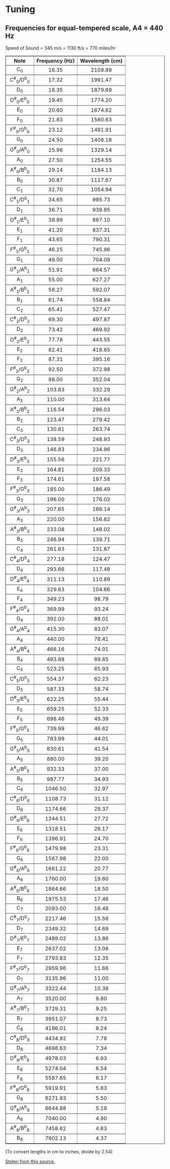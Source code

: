 # Tuning
## Frequencies for equal-tempered scale, A4 = 440 Hz

Speed of Sound = 345 m/s = 1130 ft/s = 770 miles/hr

<table border="">
<tbody><tr><th>Note</th><th>Frequency (Hz)</th><th>Wavelength (cm)</th>
 </tr><tr><td align="center">C<sub>0</sub></td><td align="center">       16.35</td>
<td align="center">     2109.89</td></tr>
 <tr><td align="center">&nbsp;C<sup>#</sup><sub>0</sub>/D<sup>b</sup><sub>0</sub>&nbsp;</td>
<td align="center">       17.32</td>
<td align="center">     1991.47</td></tr>
 <tr><td align="center">D<sub>0</sub></td><td align="center">       18.35</td>
<td align="center">     1879.69</td></tr>
 <tr><td align="center">&nbsp;D<sup>#</sup><sub>0</sub>/E<sup>b</sup><sub>0</sub>&nbsp;</td>
<td align="center">       19.45</td>
<td align="center">     1774.20</td></tr>
 <tr><td align="center">E<sub>0</sub></td><td align="center">       20.60</td>
<td align="center">     1674.62</td></tr>
 <tr><td align="center">F<sub>0</sub></td><td align="center">       21.83</td>
<td align="center">     1580.63</td></tr>
 <tr><td align="center">&nbsp;F<sup>#</sup><sub>0</sub>/G<sup>b</sup><sub>0</sub>&nbsp;</td>
<td align="center">       23.12</td>
<td align="center">     1491.91</td></tr>
 <tr><td align="center">G<sub>0</sub></td><td align="center">       24.50</td>
<td align="center">     1408.18</td></tr>
 <tr><td align="center">&nbsp;G<sup>#</sup><sub>0</sub>/A<sup>b</sup><sub>0</sub>&nbsp;</td>
<td align="center">       25.96</td>
<td align="center">     1329.14</td></tr>
 <tr><td align="center">A<sub>0</sub></td><td align="center">       27.50</td>
<td align="center">     1254.55</td></tr>
 <tr><td align="center">&nbsp;A<sup>#</sup><sub>0</sub>/B<sup>b</sup><sub>0</sub>&nbsp;</td>
<td align="center">       29.14</td>
<td align="center">     1184.13</td></tr>
 <tr><td align="center">B<sub>0</sub></td><td align="center">       30.87</td>
<td align="center">     1117.67</td></tr>
 <tr><td align="center">C<sub>1</sub></td><td align="center">       32.70</td>
<td align="center">     1054.94</td></tr>
 <tr><td align="center">&nbsp;C<sup>#</sup><sub>1</sub>/D<sup>b</sup><sub>1</sub>&nbsp;</td>
<td align="center">       34.65</td>
<td align="center">      995.73</td></tr>
 <tr><td align="center">D<sub>1</sub></td><td align="center">       36.71</td>
<td align="center">      939.85</td></tr>
 <tr><td align="center">&nbsp;D<sup>#</sup><sub>1</sub>/E<sup>b</sup><sub>1</sub>&nbsp;</td>
<td align="center">       38.89</td>
<td align="center">      887.10</td></tr>
 <tr><td align="center">E<sub>1</sub></td><td align="center">       41.20</td>
<td align="center">      837.31</td></tr>
 <tr><td align="center">F<sub>1</sub></td><td align="center">       43.65</td>
<td align="center">      790.31</td></tr>
 <tr><td align="center">&nbsp;F<sup>#</sup><sub>1</sub>/G<sup>b</sup><sub>1</sub>&nbsp;</td>
<td align="center">       46.25</td>
<td align="center">      745.96</td></tr>
 <tr><td align="center">G<sub>1</sub></td><td align="center">       49.00</td>
<td align="center">      704.09</td></tr>
 <tr><td align="center">&nbsp;G<sup>#</sup><sub>1</sub>/A<sup>b</sup><sub>1</sub>&nbsp;</td>
<td align="center">       51.91</td>
<td align="center">      664.57</td></tr>
 <tr><td align="center">A<sub>1</sub></td><td align="center">       55.00</td>
<td align="center">      627.27</td></tr>
 <tr><td align="center">&nbsp;A<sup>#</sup><sub>1</sub>/B<sup>b</sup><sub>1</sub>&nbsp;</td>
<td align="center">       58.27</td>
<td align="center">      592.07</td></tr>
 <tr><td align="center">B<sub>1</sub></td><td align="center">       61.74</td>
<td align="center">      558.84</td></tr>
 <tr><td align="center">C<sub>2</sub></td><td align="center">       65.41</td>
<td align="center">      527.47</td></tr>
 <tr><td align="center">&nbsp;C<sup>#</sup><sub>2</sub>/D<sup>b</sup><sub>2</sub>&nbsp;</td>
<td align="center">       69.30</td>
<td align="center">      497.87</td></tr>
 <tr><td align="center">D<sub>2</sub></td><td align="center">       73.42</td>
<td align="center">      469.92</td></tr>
 <tr><td align="center">&nbsp;D<sup>#</sup><sub>2</sub>/E<sup>b</sup><sub>2</sub>&nbsp;</td>
<td align="center">       77.78</td>
<td align="center">      443.55</td></tr>
 <tr><td align="center">E<sub>2</sub></td><td align="center">       82.41</td>
<td align="center">      418.65</td></tr>
 <tr><td align="center">F<sub>2</sub></td><td align="center">       87.31</td>
<td align="center">      395.16</td></tr>
 <tr><td align="center">&nbsp;F<sup>#</sup><sub>2</sub>/G<sup>b</sup><sub>2</sub>&nbsp;</td>
<td align="center">       92.50</td>
<td align="center">      372.98</td></tr>
 <tr><td align="center">G<sub>2</sub></td><td align="center">       98.00</td>
<td align="center">      352.04</td></tr>
 <tr><td align="center">&nbsp;G<sup>#</sup><sub>2</sub>/A<sup>b</sup><sub>2</sub>&nbsp;</td>
<td align="center">      103.83</td>
<td align="center">      332.29</td></tr>
 <tr><td align="center">A<sub>2</sub></td><td align="center">      110.00</td>
<td align="center">      313.64</td></tr>
 <tr><td align="center">&nbsp;A<sup>#</sup><sub>2</sub>/B<sup>b</sup><sub>2</sub>&nbsp;</td>
<td align="center">      116.54</td>
<td align="center">      296.03</td></tr>
 <tr><td align="center">B<sub>2</sub></td><td align="center">      123.47</td>
<td align="center">      279.42</td></tr>
 <tr><td align="center">C<sub>3</sub></td><td align="center">      130.81</td>
<td align="center">      263.74</td></tr>
 <tr><td align="center">&nbsp;C<sup>#</sup><sub>3</sub>/D<sup>b</sup><sub>3</sub>&nbsp;</td>
<td align="center">      138.59</td>
<td align="center">      248.93</td></tr>
 <tr><td align="center">D<sub>3</sub></td><td align="center">      146.83</td>
<td align="center">      234.96</td></tr>
 <tr><td align="center">&nbsp;D<sup>#</sup><sub>3</sub>/E<sup>b</sup><sub>3</sub>&nbsp;</td>
<td align="center">      155.56</td>
<td align="center">      221.77</td></tr>
 <tr><td align="center">E<sub>3</sub></td><td align="center">      164.81</td>
<td align="center">      209.33</td></tr>
 <tr><td align="center">F<sub>3</sub></td><td align="center">      174.61</td>
<td align="center">      197.58</td></tr>
 <tr><td align="center">&nbsp;F<sup>#</sup><sub>3</sub>/G<sup>b</sup><sub>3</sub>&nbsp;</td>
<td align="center">      185.00</td>
<td align="center">      186.49</td></tr>
 <tr><td align="center">G<sub>3</sub></td><td align="center">      196.00</td>
<td align="center">      176.02</td></tr>
 <tr><td align="center">&nbsp;G<sup>#</sup><sub>3</sub>/A<sup>b</sup><sub>3</sub>&nbsp;</td>
<td align="center">      207.65</td>
<td align="center">      166.14</td></tr>
 <tr><td align="center">A<sub>3</sub></td><td align="center">      220.00</td>
<td align="center">      156.82</td></tr>
 <tr><td align="center">&nbsp;A<sup>#</sup><sub>3</sub>/B<sup>b</sup><sub>3</sub>&nbsp;</td>
<td align="center">      233.08</td>
<td align="center">      148.02</td></tr>
 <tr><td align="center">B<sub>3</sub></td><td align="center">      246.94</td>
<td align="center">      139.71</td></tr>
 <tr><td align="center">C<sub>4</sub></td><td align="center">      261.63</td>
<td align="center">      131.87</td></tr>
 <tr><td align="center">&nbsp;C<sup>#</sup><sub>4</sub>/D<sup>b</sup><sub>4</sub>&nbsp;</td>
<td align="center">      277.18</td>
<td align="center">      124.47</td></tr>
 <tr><td align="center">D<sub>4</sub></td><td align="center">      293.66</td>
<td align="center">      117.48</td></tr>
 <tr><td align="center">&nbsp;D<sup>#</sup><sub>4</sub>/E<sup>b</sup><sub>4</sub>&nbsp;</td>
<td align="center">      311.13</td>
<td align="center">      110.89</td></tr>
 <tr><td align="center">E<sub>4</sub></td><td align="center">      329.63</td>
<td align="center">      104.66</td></tr>
 <tr><td align="center">F<sub>4</sub></td><td align="center">      349.23</td>
<td align="center">       98.79</td></tr>
 <tr><td align="center">&nbsp;F<sup>#</sup><sub>4</sub>/G<sup>b</sup><sub>4</sub>&nbsp;</td>
<td align="center">      369.99</td>
<td align="center">       93.24</td></tr>
 <tr><td align="center">G<sub>4</sub></td><td align="center">      392.00</td>
<td align="center">       88.01</td></tr>
 <tr><td align="center">&nbsp;G<sup>#</sup><sub>4</sub>/A<sup>b</sup><sub>4</sub>&nbsp;</td>
<td align="center">      415.30</td>
<td align="center">       83.07</td></tr>
 <tr><td align="center">A<sub>4</sub></td><td align="center">      440.00</td>
<td align="center">       78.41</td></tr>
 <tr><td align="center">&nbsp;A<sup>#</sup><sub>4</sub>/B<sup>b</sup><sub>4</sub>&nbsp;</td>
<td align="center">      466.16</td>
<td align="center">       74.01</td></tr>
 <tr><td align="center">B<sub>4</sub></td><td align="center">      493.88</td>
<td align="center">       69.85</td></tr>
 <tr><td align="center">C<sub>5</sub></td><td align="center">      523.25</td>
<td align="center">       65.93</td></tr>
 <tr><td align="center">&nbsp;C<sup>#</sup><sub>5</sub>/D<sup>b</sup><sub>5</sub>&nbsp;</td>
<td align="center">      554.37</td>
<td align="center">       62.23</td></tr>
 <tr><td align="center">D<sub>5</sub></td><td align="center">      587.33</td>
<td align="center">       58.74</td></tr>
 <tr><td align="center">&nbsp;D<sup>#</sup><sub>5</sub>/E<sup>b</sup><sub>5</sub>&nbsp;</td>
<td align="center">      622.25</td>
<td align="center">       55.44</td></tr>
 <tr><td align="center">E<sub>5</sub></td><td align="center">      659.25</td>
<td align="center">       52.33</td></tr>
 <tr><td align="center">F<sub>5</sub></td><td align="center">      698.46</td>
<td align="center">       49.39</td></tr>
 <tr><td align="center">&nbsp;F<sup>#</sup><sub>5</sub>/G<sup>b</sup><sub>5</sub>&nbsp;</td>
<td align="center">      739.99</td>
<td align="center">       46.62</td></tr>
 <tr><td align="center">G<sub>5</sub></td><td align="center">      783.99</td>
<td align="center">       44.01</td></tr>
 <tr><td align="center">&nbsp;G<sup>#</sup><sub>5</sub>/A<sup>b</sup><sub>5</sub>&nbsp;</td>
<td align="center">      830.61</td>
<td align="center">       41.54</td></tr>
 <tr><td align="center">A<sub>5</sub></td><td align="center">      880.00</td>
<td align="center">       39.20</td></tr>
 <tr><td align="center">&nbsp;A<sup>#</sup><sub>5</sub>/B<sup>b</sup><sub>5</sub>&nbsp;</td>
<td align="center">      932.33</td>
<td align="center">       37.00</td></tr>
 <tr><td align="center">B<sub>5</sub></td><td align="center">      987.77</td>
<td align="center">       34.93</td></tr>
 <tr><td align="center">C<sub>6</sub></td><td align="center">     1046.50</td>
<td align="center">       32.97</td></tr>
 <tr><td align="center">&nbsp;C<sup>#</sup><sub>6</sub>/D<sup>b</sup><sub>6</sub>&nbsp;</td>
<td align="center">     1108.73</td>
<td align="center">       31.12</td></tr>
 <tr><td align="center">D<sub>6</sub></td><td align="center">     1174.66</td>
<td align="center">       29.37</td></tr>
 <tr><td align="center">&nbsp;D<sup>#</sup><sub>6</sub>/E<sup>b</sup><sub>6</sub>&nbsp;</td>
<td align="center">     1244.51</td>
<td align="center">       27.72</td></tr>
 <tr><td align="center">E<sub>6</sub></td><td align="center">     1318.51</td>
<td align="center">       26.17</td></tr>
 <tr><td align="center">F<sub>6</sub></td><td align="center">     1396.91</td>
<td align="center">       24.70</td></tr>
 <tr><td align="center">&nbsp;F<sup>#</sup><sub>6</sub>/G<sup>b</sup><sub>6</sub>&nbsp;</td>
<td align="center">     1479.98</td>
<td align="center">       23.31</td></tr>
 <tr><td align="center">G<sub>6</sub></td><td align="center">     1567.98</td>
<td align="center">       22.00</td></tr>
 <tr><td align="center">&nbsp;G<sup>#</sup><sub>6</sub>/A<sup>b</sup><sub>6</sub>&nbsp;</td>
<td align="center">     1661.22</td>
<td align="center">       20.77</td></tr>
 <tr><td align="center">A<sub>6</sub></td><td align="center">     1760.00</td>
<td align="center">       19.60</td></tr>
 <tr><td align="center">&nbsp;A<sup>#</sup><sub>6</sub>/B<sup>b</sup><sub>6</sub>&nbsp;</td>
<td align="center">     1864.66</td>
<td align="center">       18.50</td></tr>
 <tr><td align="center">B<sub>6</sub></td><td align="center">     1975.53</td>
<td align="center">       17.46</td></tr>
 <tr><td align="center">C<sub>7</sub></td><td align="center">     2093.00</td>
<td align="center">       16.48</td></tr>
 <tr><td align="center">&nbsp;C<sup>#</sup><sub>7</sub>/D<sup>b</sup><sub>7</sub>&nbsp;</td>
<td align="center">     2217.46</td>
<td align="center">       15.56</td></tr>
 <tr><td align="center">D<sub>7</sub></td><td align="center">     2349.32</td>
<td align="center">       14.69</td></tr>
 <tr><td align="center">&nbsp;D<sup>#</sup><sub>7</sub>/E<sup>b</sup><sub>7</sub>&nbsp;</td>
<td align="center">     2489.02</td>
<td align="center">       13.86</td></tr>
 <tr><td align="center">E<sub>7</sub></td><td align="center">     2637.02</td>
<td align="center">       13.08</td></tr>
 <tr><td align="center">F<sub>7</sub></td><td align="center">     2793.83</td>
<td align="center">       12.35</td></tr>
 <tr><td align="center">&nbsp;F<sup>#</sup><sub>7</sub>/G<sup>b</sup><sub>7</sub>&nbsp;</td>
<td align="center">     2959.96</td>
<td align="center">       11.66</td></tr>
 <tr><td align="center">G<sub>7</sub></td><td align="center">     3135.96</td>
<td align="center">       11.00</td></tr>
 <tr><td align="center">&nbsp;G<sup>#</sup><sub>7</sub>/A<sup>b</sup><sub>7</sub>&nbsp;</td>
<td align="center">     3322.44</td>
<td align="center">       10.38</td></tr>
 <tr><td align="center">A<sub>7</sub></td><td align="center">     3520.00</td>
<td align="center">        9.80</td></tr>
 <tr><td align="center">&nbsp;A<sup>#</sup><sub>7</sub>/B<sup>b</sup><sub>7</sub>&nbsp;</td>
<td align="center">     3729.31</td>
<td align="center">        9.25</td></tr>
 <tr><td align="center">B<sub>7</sub></td><td align="center">     3951.07</td>
<td align="center">        8.73</td></tr>
 <tr><td align="center">C<sub>8</sub></td><td align="center">     4186.01</td>
<td align="center">        8.24</td></tr>
 <tr><td align="center">&nbsp;C<sup>#</sup><sub>8</sub>/D<sup>b</sup><sub>8</sub>&nbsp;</td>
<td align="center">     4434.92</td>
<td align="center">        7.78</td></tr>
 <tr><td align="center">D<sub>8</sub></td><td align="center">     4698.63</td>
<td align="center">        7.34</td></tr>
 <tr><td align="center">&nbsp;D<sup>#</sup><sub>8</sub>/E<sup>b</sup><sub>8</sub>&nbsp;</td>
<td align="center">     4978.03</td>
<td align="center">        6.93</td></tr>
 <tr><td align="center">E<sub>8</sub></td><td align="center">     5274.04</td>
<td align="center">        6.54</td></tr>
 <tr><td align="center">F<sub>8</sub></td><td align="center">     5587.65</td>
<td align="center">        6.17</td></tr>
 <tr><td align="center">&nbsp;F<sup>#</sup><sub>8</sub>/G<sup>b</sup><sub>8</sub>&nbsp;</td>
<td align="center">     5919.91</td>
<td align="center">        5.83</td></tr>
 <tr><td align="center">G<sub>8</sub></td><td align="center">     6271.93</td>
<td align="center">        5.50</td></tr>
 <tr><td align="center">&nbsp;G<sup>#</sup><sub>8</sub>/A<sup>b</sup><sub>8</sub>&nbsp;</td>
<td align="center">     6644.88</td>
<td align="center">        5.19</td></tr>
 <tr><td align="center">A<sub>8</sub></td><td align="center">     7040.00</td>
<td align="center">        4.90</td></tr>
 <tr><td align="center">&nbsp;A<sup>#</sup><sub>8</sub>/B<sup>b</sup><sub>8</sub>&nbsp;</td>
<td align="center">     7458.62</td>
<td align="center">        4.63</td></tr>
 <tr><td align="center">B<sub>8</sub></td><td align="center">     7902.13</td>
<td align="center">        4.37</td></tr>
</tbody></table>


(To convert lengths in cm to inches, divide by 2.54)



[Stolen from this source.](https://pages.mtu.edu/~suits/notefreqs.html)


